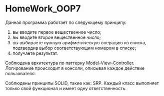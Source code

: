 # HomeWork_OOP7

Данная программа работает по следующему принципу:
1) вы вводите первое вещественное число;
2) вы вводите второе вещественное число;
3) вы выбираете нужную арифметическую операцию из списка, подтвердив выбор соответствующим номером в списке;
4) получаете результат.

Соблюдена архитектура по паттерну Model-View-Controller.
Логирование происходит в консоли, описывая каждое действие пользователя.

Соблюдены принципы SOLID, такие как: 
SRP. Каждый класс выполняет только свой функционал и имеет одну ответственность.
